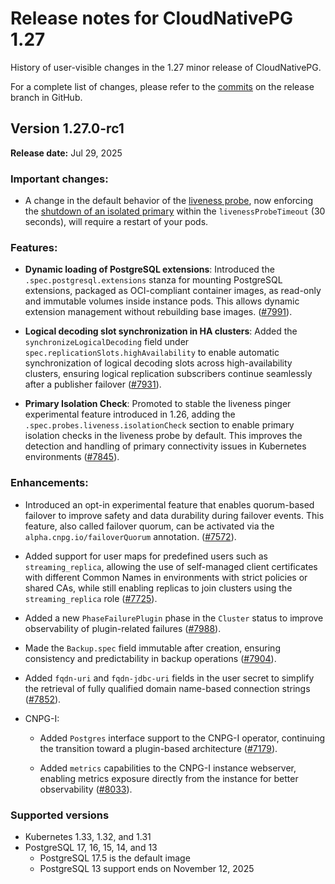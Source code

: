 # Release notes for CloudNativePG 1.27

History of user-visible changes in the 1.27 minor release of CloudNativePG.

For a complete list of changes, please refer to the
[commits](https://github.com/cloudnative-pg/cloudnative-pg/commits/release-1.27)
on the release branch in GitHub.

## Version 1.27.0-rc1

**Release date:** Jul 29, 2025

### Important changes:

- A change in the default behavior of the [liveness probe](../instance_manager.md#liveness-probe),
  now enforcing the [shutdown of an isolated primary](../instance_manager.md#primary-isolation)
  within the `livenessProbeTimeout` (30 seconds), will require a restart of your pods.

### Features:

- **Dynamic loading of PostgreSQL extensions**: Introduced the
  `.spec.postgresql.extensions` stanza for mounting PostgreSQL extensions,
  packaged as OCI-compliant container images, as read-only and immutable volumes
  inside instance pods. This allows dynamic extension management without
  rebuilding base images.
  ([#7991](https://github.com/cloudnative-pg/cloudnative-pg/pull/7991)).

- **Logical decoding slot synchronization in HA clusters**: Added the
  `synchronizeLogicalDecoding` field under
  `spec.replicationSlots.highAvailability` to enable automatic synchronization of
  logical decoding slots across high-availability clusters, ensuring logical
  replication subscribers continue seamlessly after a publisher failover
  ([#7931](https://github.com/cloudnative-pg/cloudnative-pg/pull/7931)).

- **Primary Isolation Check**: Promoted to stable the liveness pinger
  experimental feature introduced in 1.26, adding the
  `.spec.probes.liveness.isolationCheck` section to enable primary isolation
  checks in the liveness probe by default. This improves the detection and
  handling of primary connectivity issues in Kubernetes environments
  ([#7845](https://github.com/cloudnative-pg/cloudnative-pg/pull/7845)).

### Enhancements:

<!-- TODO: add to 1.27.0 when the fix is available
- Enabled simultaneous image and configuration changes, allowing you to update
  the container image (including PostgreSQL version or extensions) and
  PostgreSQL configuration settings in the same operation. The operator first
  applies the image change, followed by the configuration changes in a subsequent
  rollout, ensuring safe and consistent cluster updates
  ([#8115](https://github.com/cloudnative-pg/cloudnative-pg/pull/8115)).
-->
- Introduced an opt-in experimental feature that enables quorum-based failover
  to improve safety and data durability during failover events. This feature,
  also called failover quorum, can be activated via the
  `alpha.cnpg.io/failoverQuorum` annotation.
  ([#7572](https://github.com/cloudnative-pg/cloudnative-pg/pull/7572)).

- Added support for user maps for predefined users such as `streaming_replica`,
  allowing the use of self-managed client certificates with different Common
  Names in environments with strict policies or shared CAs, while still enabling
  replicas to join clusters using the `streaming_replica` role
  ([#7725](https://github.com/cloudnative-pg/cloudnative-pg/pull/7725)).

- Added a new `PhaseFailurePlugin` phase in the `Cluster` status to improve
  observability of plugin-related failures
  ([#7988](https://github.com/cloudnative-pg/cloudnative-pg/pull/7988)).

- Made the `Backup.spec` field immutable after creation, ensuring consistency
  and predictability in backup operations
  ([#7904](https://github.com/cloudnative-pg/cloudnative-pg/pull/7904)).

- Added `fqdn-uri` and `fqdn-jdbc-uri` fields in the user secret to simplify
  the retrieval of fully qualified domain name-based connection strings
  ([#7852](https://github.com/cloudnative-pg/cloudnative-pg/pull/7852)).

- CNPG-I:

    - Added `Postgres` interface support to the CNPG-I operator, continuing the
      transition toward a plugin-based architecture
      ([#7179](https://github.com/cloudnative-pg/cloudnative-pg/pull/7179)).

    - Added `metrics` capabilities to the CNPG-I instance webserver, enabling
      metrics exposure directly from the instance for better observability
      ([#8033](https://github.com/cloudnative-pg/cloudnative-pg/pull/8033)).

### Supported versions

- Kubernetes 1.33, 1.32, and 1.31
- PostgreSQL 17, 16, 15, 14, and 13
    - PostgreSQL 17.5 is the default image
    - PostgreSQL 13 support ends on November 12, 2025
